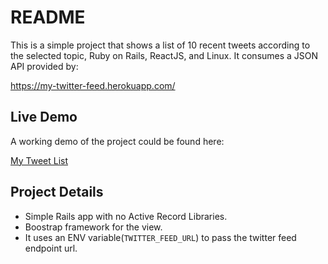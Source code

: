 # README

This is a simple project that shows a list of 10 recent tweets according to the selected topic, Ruby on Rails, ReactJS, and Linux. It consumes a JSON API provided by:

https://my-twitter-feed.herokuapp.com/

## Live Demo
A working demo of the project could be found here:

[My Tweet List](https://my-tweet-list.herokuapp.com/)

## Project Details

* Simple Rails app with no Active Record Libraries.
* Boostrap framework for the view.
* It uses an ENV variable(`TWITTER_FEED_URL`) to pass the twitter feed endpoint url. 
